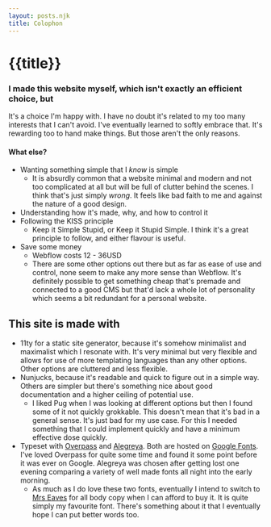 ```yaml
---
layout: posts.njk
title: Colophon
---
```

# {{title}}
### I made this website myself, which isn't exactly an efficient choice, but
It's a choice I'm happy with. I have no doubt it's related to my too many interests that I can't avoid. I've eventually learned to softly embrace that. It's rewarding too to hand make things. But those aren't the only reasons.

#### What else?
- Wanting something simple that I *know* is simple
	- It is absurdly common that a website minimal and modern and not too complicated at all but will be full of clutter behind the scenes. I think that's just simply *wrong*. It feels like bad faith to me and against the nature of a good design.
- Understanding how it's made, why, and how to control it
- Following the KISS principle
	- Keep it Simple Stupid, or Keep it Stupid Simple. I think it's a great principle to follow, and either flavour is useful.
- Save some money
	- Webflow costs 12 - 36USD
	- There are some other options out there but as far as ease of use and control, none seem to make any more sense than Webflow. It's definitely possible to get something cheap that's premade and connected to a good CMS but that'd lack a whole lot of personality which seems a bit redundant for a personal website.

## This site is made with
- 11ty for a static site generator, because it's somehow minimalist and maximalist which I resonate with. It's very minimal but very flexible and allows for use of more templating languages than any other options. Other options are cluttered and less flexible.
- Nunjucks, because it's readable and quick to figure out in a simple way. Others are simpler but there's something nice about good documentation and a higher ceiling of potential use.
	- I liked Pug when I was looking at different options but then I found some of it not quickly grokkable. This doesn't mean that it's bad in a general sense. It's just bad for my use case. For this I needed something that I could implement quickly and have a minimum effective dose quickly.
- Typeset with [Overpass](https://overpassfont.org) and [Alegreya](https://www.huertatipografica.com/en/fonts/alegreya-ht-pro). Both are hosted on [Google Fonts](https://fonts.google.com). I've loved Overpass for quite some time and found it some point before it was ever on Google. Alegreya was chosen after getting lost one evening comparing a variety of well made fonts all night into the early morning.
	- As much as I do love these two fonts, eventually I intend to switch to [Mrs Eaves](https://www.emigre.com/Fonts/Mrs-Eaves) for all body copy when I can afford to buy it. It is quite simply my favourite font. There's something about it that I eventually hope I can put better words too.
